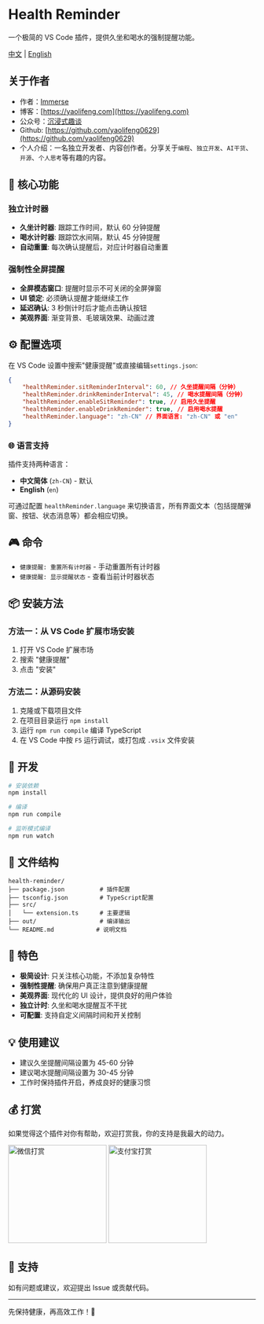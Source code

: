 # Health Reminder

一个极简的 VS Code 插件，提供久坐和喝水的强制提醒功能。

[中文](/README.md) | [English](/README.en.md)

## 关于作者

-   作者：[Immerse](https://yaolifeng.com)
-   博客：[https://yaolifeng.com](https://yaolifeng.com)
-   公众号：[沉浸式趣谈](https://yaolifeng.com/sponsor/wx_public_account.webp)
-   Github: [https://github.com/yaolifeng0629](https://github.com/yaolifeng0629)
-   个人介绍：一名独立开发者、内容创作者。分享关于`编程`、`独立开发`、`AI干货`、`开源`、`个人思考`等有趣的内容。

## 🌟 核心功能

### 独立计时器

-   **久坐计时器**: 跟踪工作时间，默认 60 分钟提醒
-   **喝水计时器**: 跟踪饮水间隔，默认 45 分钟提醒
-   **自动重置**: 每次确认提醒后，对应计时器自动重置

### 强制性全屏提醒

-   **全屏模态窗口**: 提醒时显示不可关闭的全屏弹窗
-   **UI 锁定**: 必须确认提醒才能继续工作
-   **延迟确认**: 3 秒倒计时后才能点击确认按钮
-   **美观界面**: 渐变背景、毛玻璃效果、动画过渡

## ⚙️ 配置选项

在 VS Code 设置中搜索"健康提醒"或直接编辑`settings.json`:

```json
{
    "healthReminder.sitReminderInterval": 60, // 久坐提醒间隔（分钟）
    "healthReminder.drinkReminderInterval": 45, // 喝水提醒间隔（分钟）
    "healthReminder.enableSitReminder": true, // 启用久坐提醒
    "healthReminder.enableDrinkReminder": true, // 启用喝水提醒
    "healthReminder.language": "zh-CN" // 界面语言: "zh-CN" 或 "en"
}
```

### 🌐 语言支持

插件支持两种语言：

-   **中文简体** (`zh-CN`) - 默认
-   **English** (`en`)

可通过配置 `healthReminder.language` 来切换语言，所有界面文本（包括提醒弹窗、按钮、状态消息等）都会相应切换。

## 🎮 命令

-   `健康提醒: 重置所有计时器` - 手动重置所有计时器
-   `健康提醒: 显示提醒状态` - 查看当前计时器状态

## 📦 安装方法

### 方法一：从 VS Code 扩展市场安装

1. 打开 VS Code 扩展市场
2. 搜索 "健康提醒"
3. 点击 "安装"

### 方法二：从源码安装

1. 克隆或下载项目文件
2. 在项目目录运行 `npm install`
3. 运行 `npm run compile` 编译 TypeScript
4. 在 VS Code 中按 `F5` 运行调试，或打包成 `.vsix` 文件安装

## 🔧 开发

```bash
# 安装依赖
npm install

# 编译
npm run compile

# 监听模式编译
npm run watch
```

## 📝 文件结构

```
health-reminder/
├── package.json          # 插件配置
├── tsconfig.json         # TypeScript配置
├── src/
│   └── extension.ts      # 主要逻辑
├── out/                  # 编译输出
└── README.md            # 说明文档
```

## 🎯 特色

-   **极简设计**: 只关注核心功能，不添加复杂特性
-   **强制性提醒**: 确保用户真正注意到健康提醒
-   **美观界面**: 现代化的 UI 设计，提供良好的用户体验
-   **独立计时**: 久坐和喝水提醒互不干扰
-   **可配置**: 支持自定义间隔时间和开关控制

## 💡 使用建议

-   建议久坐提醒间隔设置为 45-60 分钟
-   建议喝水提醒间隔设置为 30-45 分钟
-   工作时保持插件开启，养成良好的健康习惯

## 💰 打赏

如果觉得这个插件对你有帮助，欢迎打赏我，你的支持是我最大的动力。

<img src="https://yaolifeng.com/sponsor/weixin.png" alt="微信打赏" width="200" height="200">
<img src="https://yaolifeng.com/sponsor/ali.png" alt="支付宝打赏" width="200" height="200">

## 🤝 支持

如有问题或建议，欢迎提出 Issue 或贡献代码。

---

先保持健康，再高效工作！💪
